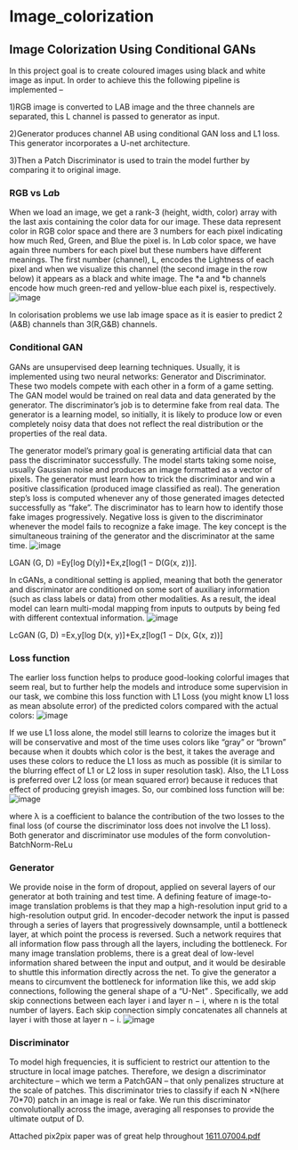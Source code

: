 # Image_colorization
## Image Colorization Using Conditional GANs

In this project goal is to create coloured images using black and white image as input. In order  to achieve this the following pipeline is implemented –

1)RGB image is converted to LAB image and the three channels are separated, this L channel is passed to generator as input.

2)Generator produces channel AB  using conditional GAN loss and L1 loss. This generator incorporates a U-net architecture.

3)Then a Patch Discriminator is used to train the model further by comparing it to original image.

### RGB vs L*a*b

When we load an image, we get a rank-3 (height, width, color) array with the last axis containing the color data for our image. These data represent color in RGB color space and there are 3 numbers for each pixel indicating how much Red, Green, and Blue the pixel is.
In L*a*b color space, we have again three numbers for each pixel but these numbers have different meanings. The first number (channel), L, encodes the Lightness of each pixel and when we visualize this channel (the second image in the row below) it appears as a black and white image. The *a and *b channels encode how much green-red and yellow-blue each pixel is, respectively.
![image](https://user-images.githubusercontent.com/101972579/175314977-bf48db47-322a-4214-9089-a695a38bbf08.png)

In colorisation problems we use lab image space as it is easier to predict 2 (A&B) channels than 3(R,G&B) channels.

### Conditional GAN

GANs are unsupervised deep learning techniques. Usually, it is implemented using two neural networks: Generator and Discriminator. These two models compete with each other in a form of a game setting. The GAN model would be trained on real data and data generated by the generator. The discriminator’s job is to determine fake from real data. The generator is a learning model, so initially, it is likely to produce low or even completely noisy data that does not reflect the real distribution or the properties of the real data.

The generator model’s primary goal is generating artificial data that can pass the discriminator successfully. The model starts taking some noise, usually Gaussian noise and produces an image formatted as a vector of pixels. The generator must learn how to trick the discriminator and win a positive classification (produced image classified as real). The generation step’s loss is computed whenever any of those generated images detected successfully as “fake”. The discriminator has to learn how to identify those fake images progressively. Negative loss is given to the discriminator whenever the model fails to recognize a fake image. The key concept is the simultaneous training of the generator and the discriminator at the same time.
![image](https://user-images.githubusercontent.com/101972579/175315689-e3600f04-43e9-448e-93b3-0ce0af3c22b6.png)
 
LGAN (G, D) =Ey[log D(y)]+Ex,z[log(1 − D(G(x, z))].

In cGANs, a conditional setting is applied, meaning that both the generator and discriminator are conditioned on some sort of auxiliary information (such as class labels or data) from other modalities. As a result, the ideal model can learn multi-modal mapping from inputs to outputs by being fed with different contextual information.
![image](https://user-images.githubusercontent.com/101972579/175315844-50e3f1ad-390c-4304-a06b-152bcd4a5221.png)

LcGAN (G, D) =Ex,y[log D(x, y)]+Ex,z[log(1 − D(x, G(x, z))]

### Loss function

The earlier loss function helps to produce good-looking colorful images that seem real, but to further help the models and introduce some supervision in our task, we combine this loss function with L1 Loss (you might know L1 loss as mean absolute error) of the predicted colors compared with the actual colors:
![image](https://user-images.githubusercontent.com/101972579/175315980-5c5986c2-c13c-434e-9cd7-c0d01f76f771.png)
 
If we use L1 loss alone, the model still learns to colorize the images but it will be conservative and most of the time uses colors like “gray” or “brown” because when it doubts which color is the best, it takes the average and uses these colors to reduce the L1 loss as much as possible (it is similar to the blurring effect of L1 or L2 loss in super resolution task). Also, the L1 Loss is preferred over L2 loss (or mean squared error) because it reduces that effect of producing greyish images. So, our combined loss function will be:
![image](https://user-images.githubusercontent.com/101972579/175316092-4448940f-cefe-4f6d-a1ce-153000ef7e1d.png)
 
where λ is a coefficient to balance the contribution of the two losses to the final loss (of course the discriminator loss does not involve the L1 loss).
Both generator and discriminator use modules of the form convolution-BatchNorm-ReLu

### Generator

We provide noise in the form of dropout, applied on several layers of our generator at both training and test time. A defining feature of image-to-image translation problems is that they map a high-resolution input grid to a high-resolution output grid. In encoder-decoder network  the input is passed through a series of layers that progressively downsample, until a bottleneck layer, at which point the process is reversed. Such a network requires that all information flow pass through all the layers, including the bottleneck. For many image translation problems, there is a great deal of low-level information shared between the input and output, and it would be desirable to shuttle this information directly across the net. To give the generator a means to circumvent the bottleneck for information like this, we add skip connections, following the general shape of a “U-Net” . Specifically, we add skip connections between each layer i and layer n − i, where n is the total number of layers. Each skip connection simply concatenates all channels at layer i with those at layer n − i.
 ![image](https://user-images.githubusercontent.com/101972579/175316194-e6a54235-ed6c-4e48-9dc8-3b44ef32007e.png)

### Discriminator

To model high frequencies, it is sufficient to restrict our attention to the structure in local image patches. Therefore, we design a discriminator architecture – which we term a PatchGAN – that only penalizes structure at the scale of patches. This discriminator tries to classify if each N ×N(here 70*70) patch in an image is real or fake. We run this discriminator convolutionally across the image, averaging all responses to provide the ultimate output of D.

Attached pix2pix paper was of great help throughout [1611.07004.pdf](https://github.com/linkarchana/Image_colorization/files/8966086/1611.07004.pdf)
